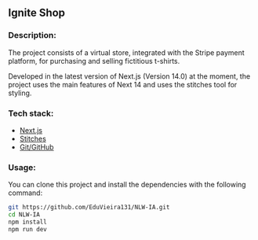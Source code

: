 ## Ignite Shop

### Description:

The project consists of a virtual store, integrated with the Stripe payment platform, for purchasing and selling fictitious t-shirts.

Developed in the latest version of Next.js (Version 14.0) at the moment, the project uses the main features of Next 14 and uses the stitches tool for styling.

### Tech stack:

- [Next.js](https://nextjs.org)
- [Stitches](https://stitches.dev)
- [Git/GitHub](https://git-scm.com)

### Usage:

You can clone this project and install the dependencies with the following command:

```sh
git https://github.com/EduVieira131/NLW-IA.git
cd NLW-IA
npm install
npm run dev
```

